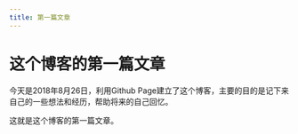 ```yaml
---
title: 第一篇文章
---
```


# 这个博客的第一篇文章

今天是2018年8月26日，利用Github Page建立了这个博客，主要的目的是记下来自己的一些想法和经历，帮助将来的自己回忆。

这就是这个博客的第一篇文章。

